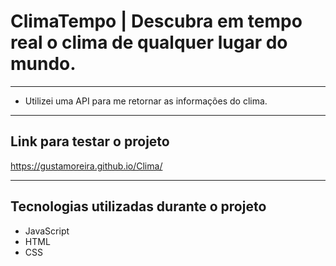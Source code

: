 # ClimaTempo | Descubra em tempo real o clima de qualquer lugar do mundo.

<hr>

* Utilizei uma API para me retornar as informações do clima.

<hr>

## Link para testar o projeto

https://gustamoreira.github.io/Clima/

<hr>

## Tecnologias utilizadas durante o projeto
* JavaScript
* HTML
* CSS
